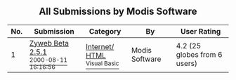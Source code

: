 ﻿<div align="center">

## All Submissions by Modis Software

</div>

No.  | Submission | Category | By   | User Rating
---- | ---------- | -------- | ---- | -----------
1 | [Zyweb Beta 2\.5\.1<br /><sup>2000-08-11 16:16:56</sup>](https://github.com/Planet-Source-Code/modis-software-zyweb-beta-2-5-1__1-10552) | [Internet/ HTML<br /><sup>Visual Basic</sup>](../ByCategory/internet-html__1-34.md) | Modis Software | 4.2 (25 globes from 6 users)
